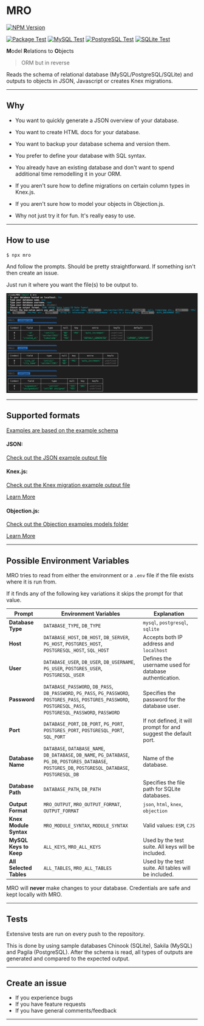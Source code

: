 # MRO

[![NPM Version][npm-version-image]][npm-url]

[![Package Test](https://github.com/anderslatif/MRO/actions/workflows/linkPackageTestSQLite.yml/badge.svg?label=MRO%20Package%20Tests)](https://github.com/anderslatif/MRO/actions/workflows/linkPackageTestSQLite.yml) [![MySQL Test](https://github.com/anderslatif/MRO/actions/workflows/mysql.yml/badge.svg?label=MySQL%20Test)](https://github.com/anderslatif/MRO/actions/workflows/mysql.yml) [![PostgreSQL Test](https://github.com/anderslatif/MRO/actions/workflows/postgresql.yml/badge.svg?label=PostgreSQL%20Test)](https://github.com/anderslatif/MRO/actions/workflows/postgresql.yml) [![SQLite Test](https://github.com/anderslatif/MRO/actions/workflows/sqlite.yml/badge.svg?label=SQLite%20Test)](https://github.com/anderslatif/MRO/actions/workflows/sqlite.yml)


**M**odel **R**elations to **O**bjects

> ORM but in reverse

Reads the schema of relational database (MySQL/PostgreSQL/SQLite) and outputs to objects in JSON, Javascript or creates Knex migrations. 

---

## Why

- You want to quickly generate a JSON overview of your database.

- You want to create HTML docs for your database.

- You want to backup your database schema and version them.

- You prefer to define your database with SQL syntax.

- You already have an existing database and don't want to spend additional time remodelling it in your ORM.

- If you aren't sure how to define migrations on certain column types in Knex.js.

- If you aren't sure how to model your objects in Objection.js.

- Why not just try it for fun. It's really easy to use.

---

## How to use

```bash
$ npx mro
```

And follow the prompts. Should be pretty straightforward. If something isn't then create an issue. 

Just run it where you want the file(s) to be output to. 

![Cli Example](./examples/cli_example.png)

---

## Supported formats

[Examples are based on the example schema](/examples/example_schema.sql)

#### JSON:

[Check out the JSON example output file](/examples/jsonschema.json)

#### Knex.js: 

[Check out the Knex migration example output file](/examples/20210809039554_mro_migration.js)

[Learn More](http://knexjs.org/#Migrations-API)

#### Objection.js: 

[Check out the Objection examples models folder](/examples/objection_models)

[Learn More](https://vincit.github.io/objection.js/guide/models.html#examples)

---

## Possible Environment Variables

MRO tries to read from either the environment or a `.env` file if the file exists where it is run from.

If it finds any of the following key variations it skips the prompt for that value.


| **Prompt**                 | **Environment Variables**                                                                               | **Explanation**                                                                              |
|----------------------------|-------------------------------------------------------------------------------------------------------|--------------------------------------------------------------------------------------------|
| **Database Type**          | `DATABASE_TYPE`, `DB_TYPE`                                                                           | `mysql`, `postgresql`, `sqlite`                                                           |
| **Host**                   | `DATABASE_HOST`, `DB_HOST`, `DB_SERVER`, `PG_HOST`, `POSTGRES_HOST`, `POSTGRESQL_HOST`, `SQL_HOST`   | Accepts both IP address and `localhost`                                                   |
| **User**                   | `DATABASE_USER`, `DB_USER`, `DB_USERNAME`, `PG_USER`, `POSTGRES_USER`, `POSTGRESQL_USER`             | Defines the username used for database authentication.                                     |
| **Password**               | `DATABASE_PASSWORD`, `DB_PASS`, `DB_PASSWORD`, `PG_PASS`, `PG_PASSWORD`, `POSTGRES_PASS`, `POSTGRES_PASSWORD`, `POSTGRESQL_PASS`, `POSTGRESQL_PASSWORD`, `PASSWORD` | Specifies the password for the database user.                                             |
| **Port**                   | `DATABASE_PORT`, `DB_PORT`, `PG_PORT`, `POSTGRES_PORT`, `POSTGRESQL_PORT`, `SQL_PORT`                | If not defined, it will prompt for and suggest the default port.                          |
| **Database Name**          | `DATABASE`, `DATABASE_NAME`, `DB_DATABASE`, `DB_NAME`, `PG_DATABASE`, `PG_DB`, `POSTGRES_DATABASE`, `POSTGRES_DB`, `POSTGRESQL_DATABASE`, `POSTGRESQL_DB` | Name of the database.                                                   |
| **Database Path**          | `DATABASE_PATH`, `DB_PATH`                                                                           | Specifies the file path for SQLite databases.                                             |
| **Output Format**          | `MRO_OUTPUT`, `MRO_OUTPUT_FORMAT`, `OUTPUT_FORMAT`                                                  | `json`, `html`, `knex`, `objection` |
| **Knex Module Syntax**     | `MRO_MODULE_SYNTAX`, `MODULE_SYNTAX`                                                                | Valid values: `ESM`, `CJS`                                                                          |
| **MySQL Keys to Keep**     | `ALL_KEYS`, `MRO_ALL_KEYS`                                                      | Used by the test suite. All keys will be included.                                         |
| **All Selected Tables**    | `ALL_TABLES`, `MRO_ALL_TABLES`                                                                      | Used by the test suite. All tables will be included.                                       |


MRO will **never** make changes to your database. Credentials are safe and kept locally with MRO. 

---

## Tests

Extensive tests are run on every push to the repository.

This is done by using sample databases Chinook (SQLite), Sakila (MySQL) and Pagila (PostgreSQL). After the schema is read, all types of outputs are generated and compared to the expected output.

---

## Create an issue

- If you experience bugs
- If you have feature requests 
- If you have general comments/feedback 

---

[npm-version-image]: https://img.shields.io/npm/v/mro.svg
[npm-url]: https://www.npmjs.com/package/mro
[npm-install-size-url]: https://packagephobia.com/result?p=mro
